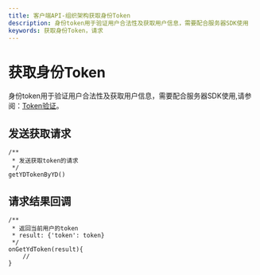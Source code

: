 ```yaml
---
title: 客户端API-组织架构获取身份Token
description: 身份token用于验证用户合法性及获取用户信息，需要配合服务器SDK使用
keywords: 获取身份Token，请求
---
```


# 获取身份Token

身份token用于验证用户合法性及获取用户信息，需要配合服务器SDK使用,请参阅：[Token验证](https://youdu.im/api/doc.html#100344)。

## 发送获取请求

```
/**
 * 发送获取token的请求
 */
getYDTokenByYD()
```

## 请求结果回调

```
/**
 * 返回当前用户的token
 * result: {'token': token}
 */
onGetYdToken(result){
	//
}
```
